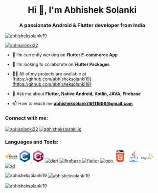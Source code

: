 <h1 align="center">Hi 👋, I'm Abhishek Solanki</h1>
<h3 align="center">A passionate Android & Flutter developer from India</h3>

<p align="left"> <img src="https://komarev.com/ghpvc/?username=abhisheksolanki19&label=Profile%20views&color=129e00&style=plastic" alt="abhisheksolanki19" /> </p>

<!--
<p align="left"> <a href="https://github.com/ryo-ma/github-profile-trophy"><img src="https://github-profile-trophy.vercel.app/?username=abhisheksolanki19" alt="abhisheksolanki19" /></a> </p>
-->

<p align="left"> <a href="https://www.linkedin.com/in/abhisolanki22" target="blank"><img src="https://img.shields.io/badge/LinkedIn-0077B5?style=for-the-badge&logo=linkedin&logoColor=white" alt="abhisolanki22" /></a> </p>


- 🔭 I’m currently working on **Flutter E-commerce App**

- 👯 I’m looking to collaborate on **Flutter Packages**

- 👨‍💻 All of my projects are available at [https://github.com/abhisheksolanki19](https://github.com/abhisheksolanki19)

- 💬 Ask me about **Flutter, Native Android, Kotlin, JAVA, Firebase**

- 📫 How to reach me **abhisheksolanki19111999@gmail.com**

<h3 align="left">Connect with me:</h3>
<p align="left">
<a href="https://www.linkedin.com/in/abhisolanki22/" target="blank"><img align="center" src="https://cdn.jsdelivr.net/npm/simple-icons@3.0.1/icons/linkedin.svg" alt="abhisolanki22" height="30" width="40" /></a>
<a href="https://www.instagram.com/abhisheksolanki.ig" target="blank"><img align="center" src="https://cdn.jsdelivr.net/npm/simple-icons@3.0.1/icons/instagram.svg" alt="abhisheksolanki.ig" height="30" width="40" /></a>
<!-- <a href="https://www.codechef.com/users/dalpat98" target="blank"><img align="center" src="https://cdn.jsdelivr.net/npm/simple-icons@3.1.0/icons/codechef.svg" alt="dalpat98" height="30" width="40" /></a>
<a href="https://www.hackerrank.com/profile/dalpat98" target="blank"><img align="center" src="https://cdn.jsdelivr.net/npm/simple-icons@3.0.1/icons/hackerrank.svg" alt="https://www.hackerrank.com/profile/dalpat98" height="30" width="40" /></a>
</p> -->

<h3 align="left">Languages and Tools:</h3>
<p align="left"> <a href="https://aws.amazon.com" target="_blank"> <img src="https://raw.githubusercontent.com/devicons/devicon/master/icons/amazonwebservices/amazonwebservices-original-wordmark.svg" alt="aws" width="40" height="40"/> </a> 
<a href="https://www.cprogramming.com/" target="_blank"> <img src="https://raw.githubusercontent.com/devicons/devicon/master/icons/c/c-original.svg" alt="c" width="40" height="40"/> </a> <a href="https://www.w3schools.com/cpp/" target="_blank"> <img src="https://raw.githubusercontent.com/devicons/devicon/master/icons/cplusplus/cplusplus-original.svg" alt="cplusplus" width="40" height="40"/> </a> </a> <a href="https://dart.dev" target="_blank"> <img src="https://www.vectorlogo.zone/logos/dartlang/dartlang-icon.svg" alt="dart" width="40" height="40"/> </a> </a> <a href="https://firebase.google.com/" target="_blank"> <img src="https://www.vectorlogo.zone/logos/firebase/firebase-icon.svg" alt="firebase" width="40" height="40"/> </a> <a href="https://flutter.dev" target="_blank"> <img src="https://www.vectorlogo.zone/logos/flutterio/flutterio-icon.svg" alt="flutter" width="40" height="40"/> </a> <a href="https://cloud.google.com" target="_blank"> <img src="https://www.vectorlogo.zone/logos/google_cloud/google_cloud-icon.svg" alt="gcp" width="40" height="40"/> </a> <a href="https://www.w3.org/html/" target="_blank"> <img src="https://raw.githubusercontent.com/devicons/devicon/master/icons/html5/html5-original-wordmark.svg" alt="html5" width="40" height="40"/> </a> <a href="https://www.java.com" target="_blank"> <img src="https://raw.githubusercontent.com/devicons/devicon/master/icons/java/java-original.svg" alt="java" width="40" height="40"/> </a> <a href="https://www.mysql.com/" target="_blank"> <img src="https://raw.githubusercontent.com/devicons/devicon/master/icons/mysql/mysql-original-wordmark.svg" alt="mysql" width="40" height="40"/></a>  <a href="https://www.adobe.com/products/xd.html" target="_blank"> <img src="https://cdn.worldvectorlogo.com/logos/adobe-xd.svg" alt="xd" width="40" height="40"/> </a> </p>

<p><img align="left" src="https://github-readme-stats.vercel.app/api/top-langs?username=abhisheksolanki19&show_icons=true&locale=en&layout=compact" alt="abhisheksolanki19" /></p>

<p>&nbsp;<img align="center" src="https://github-readme-stats.vercel.app/api?username=abhisheksolanki19&show_icons=true&locale=en" alt="abhisheksolanki19" /></p>

<p><img align="center" src="https://github-readme-streak-stats.herokuapp.com/?user=abhisheksolanki19&" alt="abhisheksolanki19" /></p>
